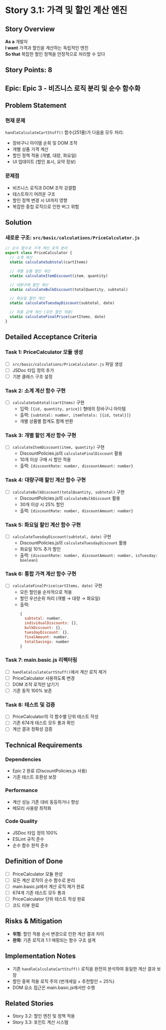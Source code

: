 # Story 3.1: 가격 및 할인 계산 엔진

## Story Overview

**As a** 개발자  
**I want** 가격과 할인을 계산하는 독립적인 엔진  
**So that** 복잡한 할인 정책을 안정적으로 처리할 수 있다

## Story Points: 8

## Epic: Epic 3 - 비즈니스 로직 분리 및 순수 함수화

## Problem Statement

### 현재 문제

`handleCalculateCartStuff()` 함수(251줄)가 다음을 모두 처리:

- 장바구니 아이템 순회 및 DOM 조작
- 개별 상품 가격 계산
- 할인 정책 적용 (개별, 대량, 화요일)
- UI 업데이트 (할인 표시, 요약 정보)

### 문제점

- 비즈니스 로직과 DOM 조작 강결합
- 테스트하기 어려운 구조
- 할인 정책 변경 시 UI까지 영향
- 복잡한 중첩 로직으로 인한 버그 위험

## Solution

### 새로운 구조: `src/basic/calculations/PriceCalculator.js`

```javascript
// 순수 함수로 가격 계산 로직 분리
export class PriceCalculator {
  // 소계 계산
  static calculateSubtotal(cartItems)

  // 개별 상품 할인 계산
  static calculateItemDiscount(item, quantity)

  // 대량구매 할인 계산
  static calculateBulkDiscount(totalQuantity, subtotal)

  // 화요일 할인 계산
  static calculateTuesdayDiscount(subtotal, date)

  // 최종 금액 계산 (모든 할인 적용)
  static calculateFinalPrice(cartItems, date)
}
```

## Detailed Acceptance Criteria

### Task 1: PriceCalculator 모듈 생성

- [ ] `src/basic/calculations/PriceCalculator.js` 파일 생성
- [ ] JSDoc 타입 정의 추가
- [ ] 기본 클래스 구조 설정

### Task 2: 소계 계산 함수 구현

- [ ] `calculateSubtotal(cartItems)` 구현
  - 입력: `[{id, quantity, price}]` 형태의 장바구니 아이템
  - 출력: `{subtotal: number, itemTotals: [{id, total}]}`
  - 개별 상품별 합계도 함께 반환

### Task 3: 개별 할인 계산 함수 구현

- [ ] `calculateItemDiscount(item, quantity)` 구현
  - DiscountPolicies.js의 `calculateFinalDiscount` 활용
  - 10개 이상 구매 시 할인 적용
  - 출력: `{discountRate: number, discountAmount: number}`

### Task 4: 대량구매 할인 계산 함수 구현

- [ ] `calculateBulkDiscount(totalQuantity, subtotal)` 구현
  - DiscountPolicies.js의 `calculateBulkDiscount` 활용
  - 30개 이상 시 25% 할인
  - 출력: `{discountRate: number, discountAmount: number}`

### Task 5: 화요일 할인 계산 함수 구현

- [ ] `calculateTuesdayDiscount(subtotal, date)` 구현
  - DiscountPolicies.js의 `calculateTuesdayDiscount` 활용
  - 화요일 10% 추가 할인
  - 출력: `{discountRate: number, discountAmount: number, isTuesday: boolean}`

### Task 6: 통합 가격 계산 함수 구현

- [ ] `calculateFinalPrice(cartItems, date)` 구현
  - 모든 할인을 순차적으로 적용
  - 할인 우선순위 처리 (개별 → 대량 → 화요일)
  - 출력:
    ```javascript
    {
      subtotal: number,
      individualDiscounts: [],
      bulkDiscount: {},
      tuesdayDiscount: {},
      finalAmount: number,
      totalSavings: number
    }
    ```

### Task 7: main.basic.js 리팩터링

- [ ] `handleCalculateCartStuff()`에서 계산 로직 제거
- [ ] PriceCalculator 사용하도록 변경
- [ ] DOM 조작 로직만 남기기
- [ ] 기존 동작 100% 보존

### Task 8: 테스트 및 검증

- [ ] PriceCalculator의 각 함수별 단위 테스트 작성
- [ ] 기존 674개 테스트 모두 통과 확인
- [ ] 계산 결과 정확성 검증

## Technical Requirements

### Dependencies

- Epic 2 완료 (DiscountPolicies.js 사용)
- 기존 테스트 호환성 보장

### Performance

- 계산 성능 기존 대비 동등하거나 향상
- 메모리 사용량 최적화

### Code Quality

- JSDoc 타입 정의 100%
- ESLint 규칙 준수
- 순수 함수 원칙 준수

## Definition of Done

- [ ] PriceCalculator 모듈 완성
- [ ] 모든 계산 로직이 순수 함수로 분리
- [ ] main.basic.js에서 계산 로직 제거 완료
- [ ] 674개 기존 테스트 모두 통과
- [ ] PriceCalculator 단위 테스트 작성 완료
- [ ] 코드 리뷰 완료

## Risks & Mitigation

- **위험**: 할인 적용 순서 변경으로 인한 계산 결과 차이
- **완화**: 기존 로직과 1:1 매핑되는 함수 구조 설계

## Implementation Notes

- 기존 `handleCalculateCartStuff()` 로직을 완전히 분석하여 동일한 계산 결과 보장
- 할인 중복 적용 로직 주의 (번개세일 + 추천할인 = 25%)
- DOM 요소 접근은 main.basic.js에서만 수행

## Related Stories

- Story 3.2: 할인 엔진 및 정책 적용
- Story 3.3: 포인트 계산 시스템
